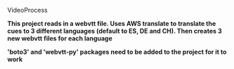 VideoProcess


**This project reads in a webvtt file. Uses AWS translate to translate the cues to 3 different languages (default to ES, DE and CH). Then creates 3 new webvtt files for each language**

**'boto3' and 'webvtt-py' packages need to be added to the project for it to work**
